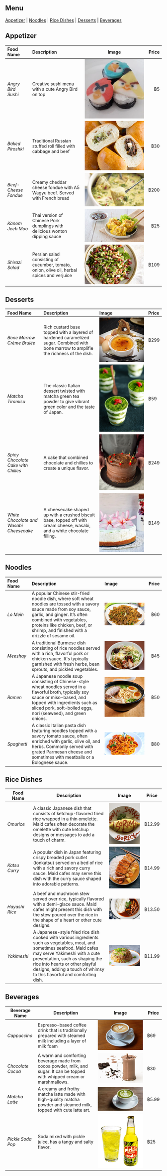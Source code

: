 ## Menu

[Appetizer](#appetizer) | [Noodles](#noodles) | [Rice Dishes](#rice-dishes) | [Desserts](#desserts) | [Beverages](#beverages)

## Appetizer
| Food Name       | Description                 |Image                   | Price  |
|:-----------|:----------------------------|------------------------|-------:|
|*Angry Bird Sushi*|Creative sushi menu with a cute Angry Bird on top|![Angry Sushi](/images/angry-bird-sushi.png)|฿5|
|*Baked Piroshki*|Traditional Russian stuffed roll filled with cabbage and beef|![Baked Piroshki](/images/piroshki.jpg)|฿30|
|*Beef-Cheese Fondue*|Creamy cheddar cheese fondue with A5 Wagyu beef. Served with French bread|![Beef-Cheese Fondue](/images/beef-cheese-fondue.webp)|฿200|
|*Kanom Jeeb Moo*|Thai version of Chinese Pork dumplings with delicious wonton dipping sauce|![Kanom Jeeb](/images/kanom-jeeb.jpg)|฿25|
|*Shirazi Salad*|Persian salad consisting of cucumber, tomato, onion, olive oil, herbal spices and verjuice|![Shirazi Salad](/images/shirazi-salad.jpg)|฿109|

## Desserts
| Food Name                  | Description | Image | Price |
|:---------------------------|:------------|:------|:------|
| *Bone Marrow Crème Brulée* | Rich custard base topped with a layered of hardened caramelized sugar. Combined with bone marrow to amplifie the richness of the dish. | ![Bone Marrow Crème Brulée](images/Bone_Marrow_Creme.jpg)| ฿299 |
| *Matcha Tiramisu* | The classic Italian dessert twisted with matcha green tea powder to give vibrant green color and the taste of Japan. | ![Matcha Tiramisu](images/Matcha_Tiramisu.jpg) | ฿59 |
| *Spicy Chocolate Cake with Chilies* | A cake that combined chocolate and chillies to create a unique flavor. | ![Spicy Chocolate Cake with Chilies](images/Chilies%20Chocolate%20Cake.jpg) | ฿249 |
| *White Chocolate and Wasabi Cheesecake* | A cheesecake shaped up with a crushed biscuit base, topped off with cream cheese, wasabi, and a white chocolate filling. | ![White Chocolate and Wasabi Cheesecake](images/White_Chocolate_Wasabi_Cheesecake.jpg)| ฿149 |

## Noodles

| Food Name              | Description         | Image          | Price  |
|:-----------------------|:--------------------|:---------------|-------:|
| *Lo Mein*              | A popular Chinese stir-fried noodle dish, where soft wheat noodles are tossed with a savory sauce made from soy sauce, garlic, and ginger. It’s often combined with vegetables, proteins like chicken, beef, or shrimp, and finished with a drizzle of sesame oil.         | ![image4](images/Lomein.webp) | ฿60  |
| *Meeshay*              | A traditional Burmese dish consisting of rice noodles served with a rich, flavorful pork or chicken sauce. It's typically garnished with fresh herbs, bean sprouts, and pickled vegetables.   | ![image1](images/Meeshay.webp) | ฿45 |
| *Ramen*                |  A Japanese noodle soup consisting of Chinese-style wheat noodles served in a flavorful broth, typically soy sauce or miso-based, and topped with ingredients such as sliced pork, soft-boiled eggs, nori (seaweed), and green onions.         | ![image3](images/Ramen.jpg) | ฿50  |
| *Spaghetti*            | A classic Italian pasta dish featuring noodles topped with a savory tomato sauce, often enriched with garlic, olive oil, and herbs. Commonly served with grated Parmesan cheese and sometimes with meatballs or a Bolognese sauce.       | ![image2](images/Spaghetti.jpg) | ฿80 |

## Rice Dishes

Food Name|Description|Image|Price
---|---|---|---
*Omurice*|A classic Japanese dish that consists of ketchup-flavored fried rice wrapped in a thin omelette. Maid cafes often decorate the omelette with cute ketchup designs or messages to add a touch of charm.|![Picture of Omurice](./images/omurice.jpg)|฿12.99
*Katsu Curry*|A popular dish in Japan featuring crispy breaded pork cutlet (tonkatsu) served on a bed of rice with a rich and savory curry sauce. Maid cafes may serve this dish with the curry sauce shaped into adorable patterns.|![Picture of Katsu Curry](./images/katsu_curry.jpg)|฿14.99
*Hayashi Rice*|A beef and mushroom stew served over rice, typically flavored with a demi-glace sauce. Maid cafes might present this dish with the stew poured over the rice in the shape of a heart or other cute designs.|![Picture of Hayashi Rice](./images/hayashi_rice.jpg)|฿13.50
*Yakimeshi*|A Japanese-style fried rice dish cooked with various ingredients such as vegetables, meat, and sometimes seafood. Maid cafes may serve Yakimeshi with a cute presentation, such as shaping the rice into hearts or other playful designs, adding a touch of whimsy to this flavorful and comforting dish.|![Picture of Yakimeshi](./images/yakimeshi.jpg)|฿11.99


## Beverages

Beverage Name|Description|Image|Price
---|---|---|---
*Cappuccino*|Espresso-based coffee drink that is traditionally prepared with steamed milk including a layer of milk foam|![Cappuccino](images/cappuccino.jpg)|฿69|
*Chocolate Cocoa* | A warm and comforting beverage made from cocoa powder, milk, and sugar. It can be topped with whipped cream or marshmallows. |![image5](images/ChocolateCocao.JPG)|฿30|
*Matcha Latte*|A creamy and frothy matcha latte made with high-quality matcha powder and steamed milk, topped with cute latte art.|![Picture of Matcha Latte](./images/macha_latte.jpg)|฿5.99|
*Pickle Soda Pop*|Soda mixed with pickle juice, has a tangy and salty flavor.|![Pickle Soda Pop](images/Pickle_Soda_Pop.jpg)|฿25|
